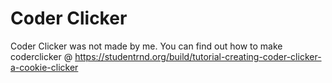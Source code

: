 Coder Clicker
============
Coder Clicker was not made by me. You can find out how
to make coderclicker @ https://studentrnd.org/build/tutorial-creating-coder-clicker-a-cookie-clicker
